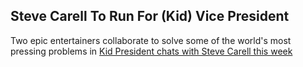 
## Steve Carell To Run For (Kid) Vice President

Two epic entertainers collaborate to solve some of the world's most pressing problems in [Kid President chats with Steve Carell this week](http://kidpres.tumblr.com/post/54104087483/new-video-with-new-best-friend-steve-carell "Kid President Chats With Steve Carell")